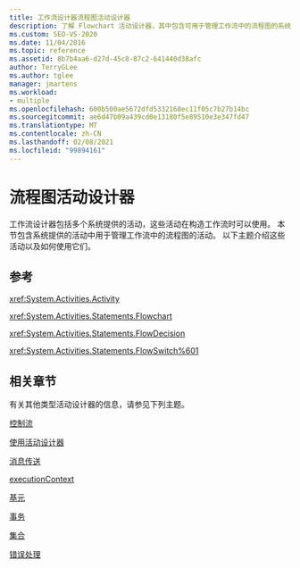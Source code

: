 ```yaml
---
title: 工作流设计器流程图活动设计器
description: 了解 Flowchart 活动设计器，其中包含可用于管理工作流中的流程图的系统提供的活动。
ms.custom: SEO-VS-2020
ms.date: 11/04/2016
ms.topic: reference
ms.assetid: 8b7b4aa6-d27d-45c8-87c2-641440d38afc
author: TerryGLee
ms.author: tglee
manager: jmartens
ms.workload:
- multiple
ms.openlocfilehash: 600b500ae5672dfd5332168ec11f05c7b27b14bc
ms.sourcegitcommit: ae6d47b09a439cd0e13180f5e89510e3e347fd47
ms.translationtype: MT
ms.contentlocale: zh-CN
ms.lasthandoff: 02/08/2021
ms.locfileid: "99894161"
---
```

# <a name="flowchart-activity-designers"></a>流程图活动设计器

工作流设计器包括多个系统提供的活动，这些活动在构造工作流时可以使用。 本节包含系统提供的活动中用于管理工作流中的流程图的活动。 以下主题介绍这些活动以及如何使用它们。

## <a name="reference"></a>参考
 <xref:System.Activities.Activity>

 <xref:System.Activities.Statements.Flowchart>

 <xref:System.Activities.Statements.FlowDecision>

 <xref:System.Activities.Statements.FlowSwitch%601>

## <a name="related-sections"></a>相关章节
 有关其他类型活动设计器的信息，请参见下列主题。

 [控制流](../workflow-designer/control-flow-activity-designers.md)

 [使用活动设计器](control-flow-activity-designers.md)

 [消息传送](../workflow-designer/messaging-activity-designers.md)

 [executionContext](../workflow-designer/runtime-activity-designers.md)

 [基元](../workflow-designer/primitives-activity-designers.md)

 [事务](../workflow-designer/transaction-activity-designers.md)

 [集合](../workflow-designer/collection-activity-designers.md)

 [错误处理](../workflow-designer/error-handling-activity-designers.md)
